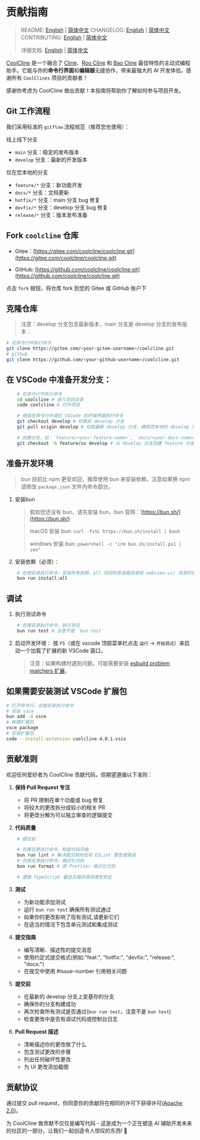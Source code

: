 # 贡献指南

> README: [English](README.md) | [简体中文](https://gitee.com/coolcline/coolcline/blob/main/README_zh.md) CHANGELOG: [English](CHANGELOG.md) | [简体中文](https://gitee.com/coolcline/coolcline/blob/main/CHANGELOG_zh.md) CONTRIBUTING: [English](CONTRIBUTING.md) | [简体中文](https://gitee.com/coolcline/coolcline/blob/main/CONTRIBUTING_zh.md)
>
> 详细文档: [English](docs/user-docs/en/index.md) | [简体中文](https://gitee.com/coolcline/coolcline/blob/main/docs/user-docs/zh/index.md)

[CoolCline](https://gitee.com/coolcline/coolcline.git) 是一个融合了 [Cline](https://github.com/cline/cline.git)、[Roo Cline](https://github.com/RooVetGit/Roo-Code.git) 和 [Bao Cline](https://github.com/jnorthrup/Bao-Cline.git) 最佳特性的主动式编程助手。它能与你的**命令行界面**和**编辑器**无缝协作，带来最强大的 AI 开发体验。感谢所有 `CoolClines` 项目的贡献者！

感谢你考虑为 CoolCline 做出贡献！本指南将帮助你了解如何参与项目开发。

## Git 工作流程

我们采用标准的 `gitflow` 流程规范（推荐您也使用）：

线上线下分支

- `main` 分支：稳定的发布版本
- `develop` 分支：最新的开发版本

仅在您本地的分支

- `feature/*` 分支：新功能开发
- `docs/*` 分支：文档更新
- `hotfix/*` 分支：main 分支 bug 修复
- `devfix/*` 分支：develop 分支 bug 修复
- `release/*` 分支：版本发布准备

## Fork `coolcline` 仓库

- Gitee：[https://gitee.com/coolcline/coolcline.git](https://gitee.com/coolcline/coolcline.git)

- GitHub: [https://github.com/coolcline/coolcline.git](https://github.com/coolcline/coolcline.git)

点击 `fork` 按钮，将仓库 fork 到您的 Gitee 或 GitHub 账户下

## 克隆仓库

> 注意：develop 分支包含最新版本，main 分支是 develop 分支的发布版本：

```bash
# 在命令行中执行命令
git clone https://gitee.com/<your-gitee-username>/coolcline.git
# github
git clone https://github.com/<your-github-username>/coolcline.git
```

## 在 VSCode 中准备开发分支：

```bash
    # 在命令行中执行命令
    cd coolcline # 进入项目目录
    code coolcline # 打开项目

    # 继续在命令行中或在 VSCode 的终端界面执行命令
    git checkout develop # 切换到 develop 分支
    git pull origin develop # 拉取最新 develop 分支，确保您本地的 develop 分支是最新的

    # 创建分支，如：`feature/<your-feature-name>`, `docs/<your-docs-name>`, `hotfix/<your-hotfix-name>`, `devfix/<your-devfix-name>`, `release/<your-release-name>`
    git checkout -b feature/xx develop # 从 develop 分支创建 feature 分支
```

## 准备开发环境

> bun 目前比 npm 更受欢迎，推荐使用 bun 来安装依赖。注意如果换 npm 请修改 `package.json` 文件内命令部分。

1. 安装bun

    > 假如您还没有 bun，请先安装 bun，bun 官网：[https://bun.sh/](https://bun.sh/)
    >
    > macOS 安装 bun: `curl -fsSL https://bun.sh/install | bash`
    >
    > windows 安装 bun: `powershell -c "irm bun.sh/install.ps1 | iex"`

2. 安装依赖（必须）：

```bash
    # 在根目录执行命令，安装所有依赖，all 将同时安装根目录和 webview-ui/ 目录的依赖
    bun run install:all
```

## 调试

1. 执行测试命令

```bash
    # 在根目录执行命令，执行测试
    bun run test # 注意不是 `bun test`
```

2. 启动开发环境：
   按 `F5`（或在 vscode 顶部菜单栏点击 `运行` -> `开始调试`）来启动一个加载了扩展的新 VSCode 窗口。

    > 注意：如果构建时遇到问题，可能需要安装 [esbuild problem matchers 扩展](https://marketplace.visualstudio.com/items?itemName=connor4312.esbuild-problem-matchers)。

## 如果需要安装测试 VSCode 扩展包

```bash
# 打开命令行，在根目录执行命令
# 安装 vsce
bun add -d vsce
# 构建扩展包
vsce package
# 安装扩展包
code --install-extension coolcline-4.0.1.vsix
```

## 贡献准则

欢迎任何爱好者为 CoolCline 贡献代码，但期望遵循以下准则：

1.  **保持 Pull Request 专注**

    - 将 PR 限制在单个功能或 bug 修复
    - 将较大的更改拆分成较小的相关 PR
    - 将更改分解为可以独立审查的逻辑提交

2.  **代码质量**

```bash
    # 提交前：

    # 在根目录执行命令，检查代码风格
    bun run lint # 解决提交前的任何 ESLint 警告或错误
    # 在根目录执行命令，格式化代码
    bun run format # 用 Prettier 格式化代码

    # 遵循 TypeScript 最佳实践并保持类型安全
```

3.  **测试**

    - 为新功能添加测试
    - 运行 `bun run test` 确保所有测试通过
    - 如果你的更改影响了现有测试,请更新它们
    - 在适当的情况下包含单元测试和集成测试

4.  **提交指南**

    - 编写清晰、描述性的提交消息
    - 使用约定式提交格式(例如:"feat:", "hotfix:", "devfix:", "release:", "docs:")
    - 在提交中使用 #issue-number 引用相关问题

5.  **提交前**

    - 在最新的 develop 分支上变基你的分支
    - 确保你的分支构建成功
    - 再次检查所有测试是否通过(`bun run test`，注意不是 `bun test`)
    - 检查更改中是否有调试代码或控制台日志

6.  **Pull Request 描述**
    - 清晰描述你的更改做了什么
    - 包含测试更改的步骤
    - 列出任何破坏性更改
    - 为 UI 更改添加截图

## 贡献协议

通过提交 pull request，你同意你的贡献将在相同的许可下获得许可([Apache 2.0](LICENSE))。

为 CoolCline 做贡献不仅仅是编写代码 - 这是成为一个正在塑造 AI 辅助开发未来的社区的一部分。让我们一起创造令人惊叹的东西! 🚀
